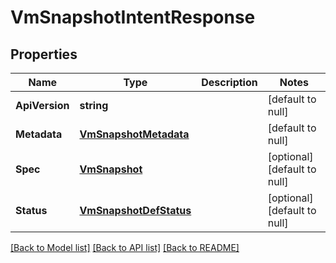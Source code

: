 # VmSnapshotIntentResponse

## Properties
Name | Type | Description | Notes
------------ | ------------- | ------------- | -------------
**ApiVersion** | **string** |  | [default to null]
**Metadata** | [**VmSnapshotMetadata**](vm_snapshot_metadata.md) |  | [default to null]
**Spec** | [**VmSnapshot**](vm_snapshot.md) |  | [optional] [default to null]
**Status** | [**VmSnapshotDefStatus**](vm_snapshot_def_status.md) |  | [optional] [default to null]

[[Back to Model list]](../README.md#documentation-for-models) [[Back to API list]](../README.md#documentation-for-api-endpoints) [[Back to README]](../README.md)



